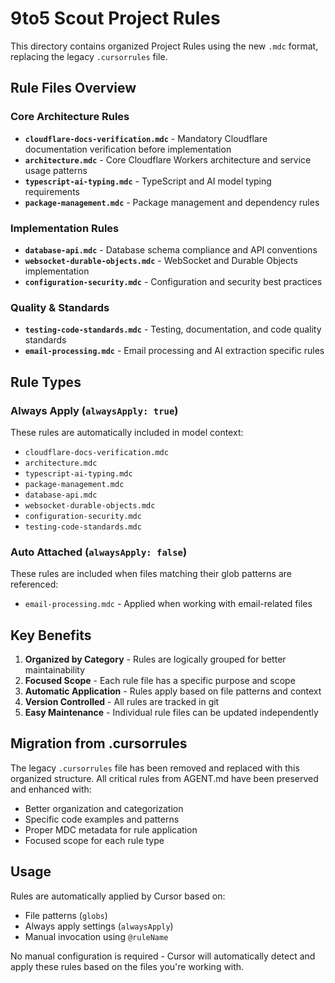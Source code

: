 # 9to5 Scout Project Rules

This directory contains organized Project Rules using the new `.mdc` format, replacing the legacy `.cursorrules` file.

## Rule Files Overview

### Core Architecture Rules

- **`cloudflare-docs-verification.mdc`** - Mandatory Cloudflare documentation verification before implementation
- **`architecture.mdc`** - Core Cloudflare Workers architecture and service usage patterns
- **`typescript-ai-typing.mdc`** - TypeScript and AI model typing requirements
- **`package-management.mdc`** - Package management and dependency rules

### Implementation Rules

- **`database-api.mdc`** - Database schema compliance and API conventions
- **`websocket-durable-objects.mdc`** - WebSocket and Durable Objects implementation
- **`configuration-security.mdc`** - Configuration and security best practices

### Quality & Standards

- **`testing-code-standards.mdc`** - Testing, documentation, and code quality standards
- **`email-processing.mdc`** - Email processing and AI extraction specific rules

## Rule Types

### Always Apply (`alwaysApply: true`)

These rules are automatically included in model context:

- `cloudflare-docs-verification.mdc`
- `architecture.mdc`
- `typescript-ai-typing.mdc`
- `package-management.mdc`
- `database-api.mdc`
- `websocket-durable-objects.mdc`
- `configuration-security.mdc`
- `testing-code-standards.mdc`

### Auto Attached (`alwaysApply: false`)

These rules are included when files matching their glob patterns are referenced:

- `email-processing.mdc` - Applied when working with email-related files

## Key Benefits

1. **Organized by Category** - Rules are logically grouped for better maintainability
2. **Focused Scope** - Each rule file has a specific purpose and scope
3. **Automatic Application** - Rules apply based on file patterns and context
4. **Version Controlled** - All rules are tracked in git
5. **Easy Maintenance** - Individual rule files can be updated independently

## Migration from .cursorrules

The legacy `.cursorrules` file has been removed and replaced with this organized structure. All critical rules from AGENT.md have been preserved and enhanced with:

- Better organization and categorization
- Specific code examples and patterns
- Proper MDC metadata for rule application
- Focused scope for each rule type

## Usage

Rules are automatically applied by Cursor based on:

- File patterns (`globs`)
- Always apply settings (`alwaysApply`)
- Manual invocation using `@ruleName`

No manual configuration is required - Cursor will automatically detect and apply these rules based on the files you're working with.
